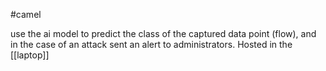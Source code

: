 #camel

use the ai model to predict the class of the captured data point (flow), and in the case of an attack sent an alert to administrators. Hosted in the [[laptop]]